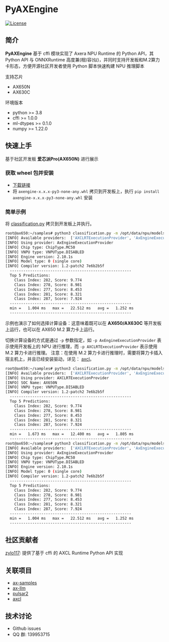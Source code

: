 # PyAXEngine

[![License](https://img.shields.io/badge/license-BSD--3--Clause-blue.svg)](https://raw.githubusercontent.com/AXERA-TECH/pyaxengine/main/LICENSE)

## 简介

**PyAXEngine** 基于 cffi 模块实现了 Axera NPU Runtime 的 Python API，其 Python API 与 ONNXRuntime 高度兼(相)容(似)，并同时支持开发板和M.2算力卡形态，方便开源社区开发者使用
Python 脚本快速构建 NPU 推理脚本

支持芯片

- AX650N
- AX630C

环境版本

- python >= 3.8
- cffi >= 1.0.0
- ml-dtypes >= 0.1.0
- numpy >= 1.22.0

## 快速上手

基于社区开发板 **爱芯派Pro(AX650N)** 进行展示

### 获取 wheel 包并安装

- [下载链接](https://github.com/AXERA-TECH/pyaxengine/releases/latest)
- 将 `axengine-x.x.x-py3-none-any.whl` 拷贝到开发板上，执行 `pip install axengine-x.x.x-py3-none-any.whl` 安装

### 简单示例

将 [classification.py](https://github.com/AXERA-TECH/pyaxengine/blob/main/examples/classification.py) 拷贝到开发板上并执行。

```bash
root@ax650:~/samples# python3 classification.py -m /opt/data/npu/models/mobilenetv2.axmodel -i /opt/data/npu/images/cat.jpg
[INFO] Available providers:  ['AXCLRTExecutionProvider', 'AxEngineExecutionProvider']
[INFO] Using provider: AxEngineExecutionProvider
[INFO] Chip type: ChipType.MC50
[INFO] VNPU type: VNPUType.DISABLED
[INFO] Engine version: 2.10.1s
[INFO] Model type: 0 (single core)
[INFO] Compiler version: 1.2-patch2 7e6b2b5f
  ------------------------------------------------------
  Top 5 Predictions:
    Class Index: 282, Score: 9.774
    Class Index: 278, Score: 8.981
    Class Index: 277, Score: 8.453
    Class Index: 281, Score: 8.321
    Class Index: 287, Score: 7.924
  ------------------------------------------------------
  min =   1.004 ms   max =   22.512 ms   avg =   1.252 ms
  ------------------------------------------------------
```

示例也演示了如何选择计算设备：这意味着既可以在 **AX650/AX630C** 等开发板上运行，也可以在 AX650 M.2 算力卡上运行。

切换计算设备的方式是通过 `-p` 参数指定，如 `-p AxEngineExecutionProvider` 表示使用开发板上的 NPU 进行推理，而 `-p AXCLRTExecutionProvider` 表示使用 M.2 算力卡进行推理。
注意：在使用 M.2 算力卡进行推理时，需要将算力卡插入宿主机上，并且已经安装驱动，详见： [axcl](https://axcl-docs.readthedocs.io/zh-cn/latest/)。

```bash
root@ax650:~/samples# python3 classification.py -m /opt/data/npu/models/mobilenetv2.axmodel -i /opt/data/npu/images/cat.jpg -p AXCLRTExecutionProvider
[INFO] Available providers:  ['AXCLRTExecutionProvider', 'AxEngineExecutionProvider']
[INFO] Using provider: AXCLRTExecutionProvider
[INFO] SOC Name: AX650N
[INFO] VNPU type: VNPUType.DISABLED
[INFO] Compiler version: 1.2-patch2 7e6b2b5f
  ------------------------------------------------------
  Top 5 Predictions:
    Class Index: 282, Score: 9.774
    Class Index: 278, Score: 8.981
    Class Index: 277, Score: 8.453
    Class Index: 281, Score: 8.321
    Class Index: 287, Score: 7.924
  ------------------------------------------------------
  min =   1.673 ms   max =   12.400 ms   avg =   1.805 ms
  ------------------------------------------------------
root@ax650:~/samples# python3 classification.py -m /opt/data/npu/models/mobilenetv2.axmodel -i /opt/data/npu/images/cat.jpg -p AxEngineExecutionProvider
[INFO] Available providers:  ['AXCLRTExecutionProvider', 'AxEngineExecutionProvider']
[INFO] Using provider: AxEngineExecutionProvider
[INFO] Chip type: ChipType.MC50
[INFO] VNPU type: VNPUType.DISABLED
[INFO] Engine version: 2.10.1s
[INFO] Model type: 0 (single core)
[INFO] Compiler version: 1.2-patch2 7e6b2b5f
  ------------------------------------------------------
  Top 5 Predictions:
    Class Index: 282, Score: 9.774
    Class Index: 278, Score: 8.981
    Class Index: 277, Score: 8.453
    Class Index: 281, Score: 8.321
    Class Index: 287, Score: 7.924
  ------------------------------------------------------
  min =   1.004 ms   max =   22.512 ms   avg =   1.252 ms
  ------------------------------------------------------
```

## 社区贡献者

[zylo117](https://github.com/zylo117): 提供了基于 cffi 的 AXCL Runtime Python API 实现

## 关联项目

- [ax-samples](https://github.com/AXERA-TECH/ax-samples)
- [ax-llm](https://github.com/AXERA-TECH/ax-llm)
- [pulsar2](https://pulsar2-docs.readthedocs.io/zh-cn/latest/)
- [axcl](https://axcl-docs.readthedocs.io/zh-cn/latest/)

## 技术讨论

- Github issues
- QQ 群: 139953715
